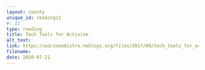 ```yaml
---
layout: county 
unique_id: reading11
#: 11
type: reading
title: Tech Tools for Activism
alt_text: 
link: https://warzonedistro.noblogs.org/files/2017/09/tech_tools_for_activism.pdf
filename: 
date: 2020-07-21
---
```

